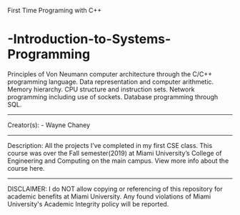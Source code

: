 First Time Programing with C++
# -Introduction-to-Systems-Programming
Principles of Von Neumann computer architecture through the C/C++  programming language. Data representation and computer arithmetic. Memory  hierarchy. CPU structure and instruction sets. Network programming  including use of sockets. Database programming through SQL.

****************************************************************************************************
Creator(s): - Wayne Chaney

****************************************************************************************************
Description:
All the projects I’ve completed in my first CSE class. This course was over the Fall semester(2019) at Miami University’s College of Engineering and Computing on the main campus. View more info about the course here.

****************************************************************************************************
DISCLAIMER:
I do NOT allow copying or referencing of this repository for academic benefits at Miami University.
Any found violations of Miami University's Academic Integrity policy will be reported.
